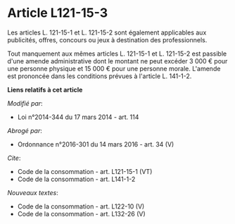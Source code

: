 # Article L121-15-3

Les articles L. 121-15-1 et L. 121-15-2 sont également applicables aux publicités, offres, concours ou jeux à destination des
professionnels. 

Tout manquement aux mêmes articles L. 121-15-1 et L. 121-15-2 est passible d'une amende administrative dont le montant ne
peut excéder 3 000 € pour une personne physique et 15 000 € pour une personne morale. L'amende est prononcée dans les
conditions prévues à l'article L. 141-1-2.

**Liens relatifs à cet article**

_Modifié par_:

  - Loi n°2014-344 du 17 mars 2014 - art. 114

_Abrogé par_:

  - Ordonnance n°2016-301 du 14 mars 2016 - art. 34 (V)

_Cite_:

  - Code de la consommation - art. L121-15-1 (VT)
  - Code de la consommation - art. L141-1-2

_Nouveaux textes_:

  - Code de la consommation - art. L122-10 (V)
  - Code de la consommation - art. L132-26 (V)
